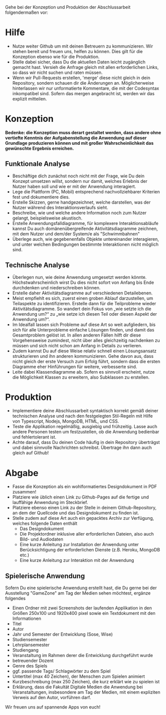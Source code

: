 Gehe bei der Konzeption und Produktion der Abschlussarbeit folgendermaßen vor:
# Hilfe
  * Nutze weiter Github um mit deinen Betreuern zu kommunizieren. Wir stehen bereit und freuen uns, helfen zu können. Dies gilt für die Konzeption ebenso wie für die Produktion.
  * Stelle dabei sicher, dass Du die aktuellen Daten leicht zugänglich gemacht hast. Versieh die Anfrage gleich mit allen erforderlichen Links, so dass wir nicht suchen und raten müssen.
  * Wenn wir Pull-Requests erstellen, 'merge' diese nicht gleich in dein Repository, sondern schauen dir die Änderungen an. Möglicherweise hinterlassen wir nur unformatierte Kommentare, die mit der Codesyntax inkompatibel sind. Sofern das mergen angebracht ist, werden wir das explizit mitteilen.

# Konzeption
**Bedenke: die Konzeption muss derart gestaltet werden, dass andere ohne vertiefte Kenntnis der Aufgabenstellung die Anwendung auf dieser Grundlage produzieren können und mit großer Wahrscheinlichkeit das gewünschte Ergebnis erreichen.**

## Funktionale Analyse
  * Beschäftige dich zunächst noch nicht mit der Frage, wie Du dein Konzept umsetzen willst, sondern nur damit, welches Erlebnis der Nutzer haben soll und wie er mit der Anwendung interagiert.
  * Lege die Plattform (PC, Mobil) entsprechend nachvollziehbarer Kriterien fest und dokumentiere dies.
  * Erstelle Skizzen, gerne handgezeichnet, welche darstellen, was der Nutzer während des Interaktionsverlaufs sieht.
  * Beschreibe, wie und welche andere Information noch zum Nutzer gelangt, beispielsweise akustisch.
  * Erstelle Anwendungsfalldiagramme, für komplexere Interaktionsabläufe kannst Du auch domänenübergreifende Aktivitätsdiagramme zeichnen, mit dem Nutzer und dem/der System/e als "Schwimmbahnen"
  * Überlege auch, wie gegebenenfalls Objekte untereinander interagieren, und unter welchen Bedingungen bestimmte
Interaktionen nicht möglich sind.

## Technische Analyse
  * Überlegen nun, wie deine Anwendung umgesetzt werden könnte. Höchstwahrscheinlich wirst Du dies nicht sofort von Anfang bis Ende durchdenken und niederschreiben können.
  * Erstelle daher Aktivitätsdiagramme auf verschiedenen Detailebenen.
  * Meist empfiehlt es sich, zuerst einen groben Ablauf darzustellen, um Teilaspekte zu identifizieren. Erstelle dann für die Teilprobleme wieder Aktivitätsdiagramme. So wandert dein Fokus von „wie setzte ich die Anwendung um?“ zu „wie setze ich diesen Teil oder diesen Aspekt der Anwendung um?“. 
  * Im Idealfall lassen sich Probleme auf diese Art so weit aufgliedern, bis sich für alle Unterprobleme einfache Lösungen finden, und damit das Gesamtproblem gelöst ist. In allen anderen Fällen hilft dir diese Vorgehensweise zumindest, nicht über alles gleichzeitig nachdenken zu müssen und sich nicht schon am Anfang in Details zu verlieren.
  * Zudem kannst Du auf diese Weise relativ schnell einen Lösungsansatz strukturieren und ihn anderen kommunizieren. Gehe davon aus, dass nicht gleich der erste Versuch zum Erfolg führt, sondern dass die ersten Diagramme eher Hinführungen für weitere, verbesserte sind.
  * Leite dabei Klassendiagramme ab. Sofern es sinnvoll erscheint, nutze die Möglichkeit Klassen zu erweitern, also Subklassen zu erstellen.

# Produktion
  * Implementiere deine Abschlussarbeit syntaktisch korrekt gemäß deiner technischen Analyse und nach den festgelegten Stil-Regeln mit Hilfe von Typescript, Nodejs, MongoDB, HTML, und CSS.
  * Teste die Applikation regelmäßig, ausgiebig und frühzeitig. Lasse auch andere Personen testen um festzustellen, ob die Anwendung bedienbar und fehlertolerant ist.
  * Achte darauf, dass Du deinen Code häufig in dein Repository überträgst und dabei sinnvolle Nachrichten schreibst. Übertrage ihn dann auch gleich auf Github!

# Abgabe
  * Fasse die Konzeption als ein wohlformatiertes Designdokument in PDF zusammen!
  * Platziere wie üblich einen Link zu Github-Pages auf die fertige und lauffähige Anwendung im Steckbrief.
  * Platziere ebenso einen Link zu der Stelle in deinem Github-Repository, an dem der Quellcode und das Designdokument zu finden ist.
  * Stelle zudem auf diese Art auch ein gepacktes Archiv zur Verfügung, welches folgende Daten enthält
    * Das Designdokument 
    * Die Projektordner inklusive aller erforderlichen Dateien, also auch Bild- und Audiodaten
    * Eine kurze Anleitung zur Installation der Anwendung unter Berücksichtigung der erforderlichen Dienste (z.B. Heroku, MongoDB etc.) 
    * Eine kurze Anleitung zur Interaktion mit der Anwendung

## Spielerische Anwendung
Sofern Du eine spielerische Anwendung erstellt hast, die Du gerne bei der Ausstellung "GameZone" am Tag der Medien sehen möchtest, ergänze folgendes  
* Einen Ordner mit zwei Screenshots der laufenden Applikation in den Größen 250x100 und 1920x400 pixel sowie ein Textdokument mit den Informationen
* Titel
* Autor
* Jahr und Semester der Entwicklung (Sose, Wise)
* Studiensemester
* Lehrplansemester
* Studiengang
* Veranstaltung im Rahmen derer die Entwicklung durchgeführt wurde
* betreuender Dozent
* Genre des Spiels
* ggf. passende Tags/ Schlagwörter zu dem Spiel
* Untertitel (max 40 Zeichen), der Menschen zum Spielen animiert
* Kurzbeschreibung (max 250 Zeichen), die kurz erklärt wie zu spielen ist
* Erklärung, dass die Fakultät Digitale Medien die Anwendung bei Veranstaltungen, insbesondere am Tag der Medien, mit einem expliziten Verweis auf den Autor, vorführen darf.


Wir freuen uns auf spannende Apps von euch!